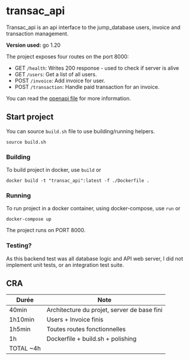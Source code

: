 # transac_api

Transac_api is an api interface to the jump_database users, invoice and transaction management.

**Version used:** go 1.20

The project exposes four routes on the port 8000:
- GET `/health`: Writes 200 response - used to check if server is alive
- GET `/users`: Get a list of all users.
- POST `/invoice`: Add invoice for user.
- POST `/transaction`: Handle paid transaction for an invoice.

You can read the [openapi file](./openapi.yaml) for more information.

## Start project
You can source `build.sh` file to use building/running helpers.
```shell
source build.sh
```

### Building
To build project in docker, use `build` or
```shell
docker build -t "transac_api":latest -f ./Dockerfile .
```

### Running
To run project in a docker container, using docker-compose, use `run` or
```shell
docker-compose up 
```
The project runs on PORT 8000.

### Testing?
As this backend test was all database logic and API web server, 
I did not implement unit tests, or an integration test suite. 

## CRA

| Durée     | Note                                        |
|-----------|---------------------------------------------|
| 40min     | Architecture du projet, server de base fini |
| 1h10min   | Users + Invoice finis                       |
| 1h5min    | Toutes routes fonctionnelles                |
| 1h        | Dockerfile + build.sh + polishing           |
| TOTAL ~4h |                                             |

